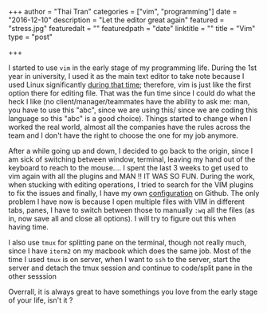 +++
author = "Thai Tran"
categories = ["vim", "programming"]
date = "2016-12-10"
description = "Let the editor great again"
featured = "stress.jpg"
featuredalt = ""
featuredpath = "date"
linktitle = ""
title = "Vim"
type = "post"

+++

I started to use `vim` in the early stage of my programming life. During the 1st year in university, I used it as the main text editor to take note because I used Linux significantly [during that time](https://www.quora.com/How-do-I-learn-to-use-Linux-Where-do-I-begin/answer/Thai-Tran-9?srid=iAWQ); therefore, vim is just like the first option there for editing file. That was the fun time since I could do what the heck I like (no client/manager/teammates have the ability to ask me: man, you have to use this "abc", since we are using this/ since we are coding this language so this "abc" is a good choice). Things started to change when I worked the real world, almost all the companies have the rules across the team and I don't have the right to choose the one for my job anymore.

After a while going up and down, I decided to go back to the origin, since I am sick of switching between window, terminal, leaving my hand out of the keyboard to reach to the mouse.... I spent the last 3 weeks to get used to vim again with all the plugins and MAN !! IT WAS SO FUN. During the work, when stucking with editing operations, I tried to search for the VIM plugins to fix the issues and finally, I have my own [configuration](https://github.com/bubuzzz/my-vim) on Github. The only problem I have now is because I open multiple files with VIM in different tabs, panes, I have to switch between those to manually `:wq` all the files (as in, now save all and close all options). I will try to figure out this when having time.

I also use `tmux` for splitting pane on the terminal, though not really much, since I have `iterm2` on my macbook which does the same job. Most of the time I used `tmux` is on server, when I want to `ssh` to the server, start the server and detach the tmux session and continue to code/split pane in the other sesssion

Overrall, it is always great to have somethings you love from the early stage of your life, isn't it ?
